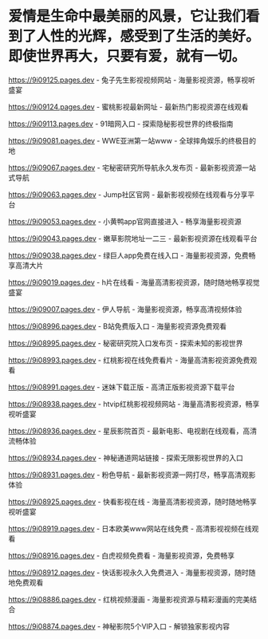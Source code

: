 # 爱情是生命中最美丽的风景，它让我们看到了人性的光辉，感受到了生活的美好。即使世界再大，只要有爱，就有一切。

https://9i09125.pages.dev - 兔子先生影视视频网站 - 海量影视资源，畅享视听盛宴

https://9i09124.pages.dev - 蜜桃影视最新网址 - 最新热门影视资源在线观看

https://9i09113.pages.dev - 91暗网入口 - 探索隐秘影视世界的终极指南

https://9i09081.pages.dev - WWE亚洲第一站www - 全球摔角娱乐的终极目的地

https://9i09067.pages.dev - 宅秘密研究所导航永久发布页 - 最新影视资源一站式导航

https://9i09063.pages.dev - Jump社区官网 - 最新影视视频在线观看与分享平台

https://9i09053.pages.dev - 小黄鸭app官网直接进入 - 畅享海量影视资源

https://9i09043.pages.dev - 嫩草影院地址一二三 - 最新影视资源在线观看平台

https://9i09038.pages.dev - 绿巨人app免费在线入口 - 海量影视资源，免费畅享高清大片

https://9i09019.pages.dev - h片在线看 - 海量高清影视资源，随时随地畅享视觉盛宴

https://9i09007.pages.dev - 伊人导航 - 海量影视资源，畅享高清视频体验

https://9i08996.pages.dev - B站免费版入口 - 海量影视资源免费观看

https://9i08995.pages.dev - 秘密研究院入口发布页 - 探索未知的影视世界

https://9i08993.pages.dev - 红桃影视在线免费看片 - 海量高清影视资源免费观看

https://9i08991.pages.dev - 迷妹下载正版 - 高清正版影视资源下载平台

https://9i08938.pages.dev - htvip红桃影视视频网站 - 海量高清影视资源，畅享视听盛宴

https://9i08936.pages.dev - 星辰影院首页 - 最新电影、电视剧在线观看，高清流畅体验

https://9i08934.pages.dev - 神秘通道网站链接 - 探索无限影视世界的入口

https://9i08931.pages.dev - 粉色导航 - 最新影视资源一网打尽，畅享高清观影体验

https://9i08925.pages.dev - 快看影视在线 - 海量高清影视资源，随时随地畅享视听盛宴

https://9i08919.pages.dev - 日本欧美www网站在线免费 - 高清影视视频在线观看

https://9i08916.pages.dev - 白虎视频免费看 - 海量影视资源，免费畅享

https://9i08912.pages.dev - 快话影视永久入免费进入 - 海量影视资源，随时随地免费观看

https://9i08886.pages.dev - 红桃视频漫画 - 海量影视资源与精彩漫画的完美结合

https://9i08874.pages.dev - 神秘影院5个VIP入口 - 解锁独家影视内容
